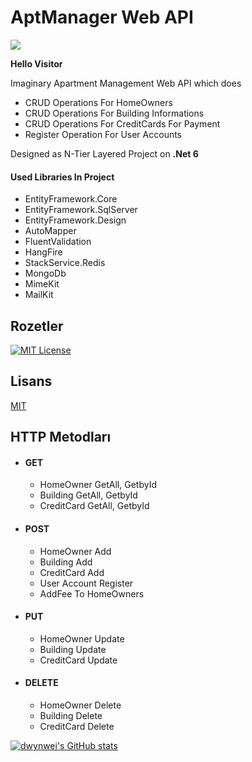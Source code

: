 
# AptManager Web API

<img src="https://i.imgur.com/uyKgrYk.gif"/>

**Hello Visitor**

Imaginary Apartment Management Web API which does

- CRUD Operations For HomeOwners
- CRUD Operations For Building Informations
- CRUD Operations For CreditCards For Payment
- Register Operation For User Accounts

Designed as N-Tier Layered Project on **.Net 6**

#### Used Libraries In Project
- EntityFramework.Core
- EntityFramework.SqlServer
- EntityFramework.Design
- AutoMapper
- FluentValidation
- HangFire
- StackService.Redis
- MongoDb
- MimeKit
- MailKit





## Rozetler

[![MIT License](https://img.shields.io/badge/License-MIT-green.svg)](https://choosealicense.com/licenses/mit/)


  
## Lisans

[MIT](https://choosealicense.com/licenses/mit/)

  
## HTTP Metodları

+ #### GET
    + HomeOwner GetAll, GetbyId
    + Building GetAll, GetbyId
    + CreditCard GetAll, GetbyId
+ #### POST
    + HomeOwner Add
    + Building Add
    + CreditCard Add
    + User Account Register
    + AddFee To HomeOwners
+ #### PUT
    + HomeOwner Update
    + Building Update
    + CreditCard Update
+ #### DELETE
    + HomeOwner Delete
    + Building Delete
    + CreditCard Delete


[![dwynwei's GitHub stats](https://github-readme-stats.vercel.app/api?username=dwynwei)](https://github.com/dwynwei/github-readme-stats)  
